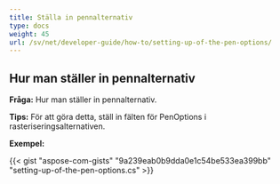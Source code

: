 ```yaml
---
title: Ställa in pennalternativ
type: docs
weight: 45
url: /sv/net/developer-guide/how-to/setting-up-of-the-pen-options/
---
```


## **Hur man ställer in pennalternativ**

**Fråga:** Hur man ställer in pennalternativ.

**Tips:** För att göra detta, ställ in fälten för PenOptions i rasteriseringsalternativen.

**Exempel:**

{{< gist "aspose-com-gists" "9a239eab0b9dda0e1c54be533ea399bb" "setting-up-of-the-pen-options.cs" >}}
